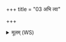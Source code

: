 +++
title = "03 अभि त्वा"

+++
<details><summary>मूलम् (WS)</summary>

अभि त्वा देवः सविताभि सोमो अवीवृतत् ।  
अभि त्वा विश्वा भूतान्यभीवर्तो यथाससि ॥ ३ ॥
</details>